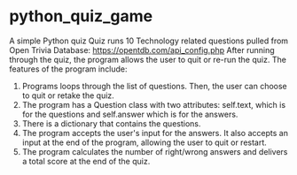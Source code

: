 # python_quiz_game
A simple Python quiz
Quiz runs 10 Technology related questions pulled from Open Trivia Database: https://opentdb.com/api_config.php
After running through the quiz, the program allows the user to quit or re-run the quiz.  The features of the program include:
1) Programs loops through the list of questions. Then, the user can choose to quit or retake the quiz.  
2) The program has a Question class with two attributes: self.text, which is for the questions and self.answer which is for the answers.
3) There is a dictionary that contains the questions.
4) The program accepts the user's input for the answers.  It also accepts an input at the end of the program, allowing the user to quit or restart. 
5) The program calculates the number of right/wrong answers and delivers a total score at the end of the quiz.

